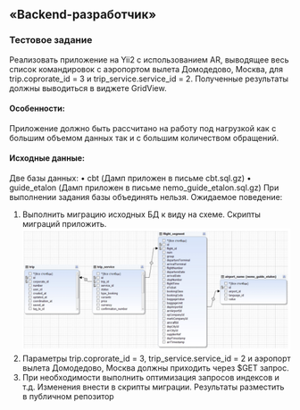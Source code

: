 ##  «Backend-разработчик»
### Тестовое задание
Реализовать приложение на Yii2 c использованием AR, выводящее весь список 
командировок с аэропортом вылета Домодедово, Москва, для trip.coprorate_id = 3 и
trip_service.service_id = 2. Полученные результаты должны выводиться в виджете GridView.

#### Особенности:
Приложение должно быть рассчитано на работу под нагрузкой как с большим объемом 
данных так и с большим количеством обращений. 
#### Исходные данные:
Две базы данных:
• cbt (Дамп приложен в письме cbt.sql.gz)
• guide_etalon (Дамп приложен в письме nemo_guide_etalon.sql.gz)
При выполнении задания базы объединять нельзя.
Ожидаемое поведение:
1. Выполнить миграцию исходных БД к виду на схеме. Скрипты миграций приложить.
![scheme](scheme.png)
2. Параметры trip.coprorate_id = 3, trip_service.service_id = 2 и аэропорт вылета 
Домодедово, Москва должны приходить через $GET запрос.
3. При необходимости выполнить оптимизация запросов индексов и т.д. Изменения 
внести в скрипты миграции.
Результаты разместить в публичном репозитор